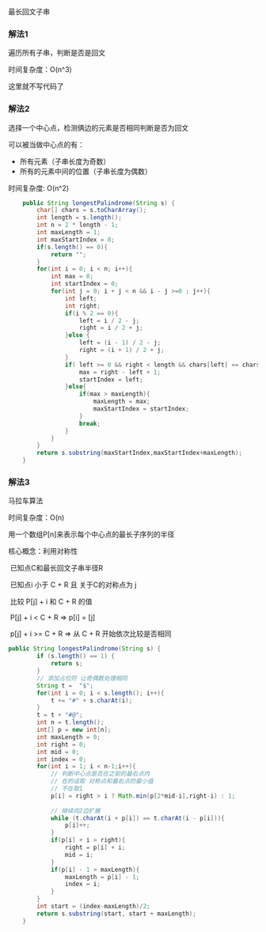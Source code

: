 最长回文子串

### 解法1

遍历所有子串，判断是否是回文

时间复杂度：O(n^3)

这里就不写代码了



### 解法2

选择一个中心点，检测俩边的元素是否相同判断是否为回文

可以被当做中心点的有：

- 所有元素（子串长度为奇数）
- 所有的元素中间的位置（子串长度为偶数）

时间复杂度: O(n^2)

```java
	public String longestPalindrome(String s) {
        char[] chars = s.toCharArray();
        int length = s.length();
        int n = 2 * length - 1;
        int maxLength = 1;
        int maxStartIndex = 0;
        if(s.length() == 0){
            return "";
        }
        for(int i = 0; i < n; i++){
            int max = 0;
            int startIndex = 0;
            for(int j = 0; i + j < n && i - j >=0 ; j++){
                int left;
                int right;
                if(i % 2 == 0){
                    left = i / 2 - j;
                    right = i / 2 + j;
                }else {
                    left = (i - 1) / 2 - j;
                    right = (i + 1) / 2 + j;
                }
                if( left >= 0 && right < length && chars[left] == chars[right] ){
                    max = right - left + 1;
                    startIndex = left;
                }else{
                    if(max > maxLength){
                        maxLength = max;
                        maxStartIndex = startIndex;
                    }
                    break;
                }
            }
        }
        return s.substring(maxStartIndex,maxStartIndex+maxLength);
    }
```



### 解法3

马拉车算法

时间复杂度：O(n)

用一个数组P[n]来表示每个中心点的最长子序列的半径

核心概念：利用对称性

​	已知点C和最长回文子串半径R

​	已知点i 小于 C + R  且 关于C的对称点为 j

​	比较 P[j] + i 和 C + R 的值 

​			P[j] + i < C + R  => p[i] = [j]

​			p[j] + i >= C + R => 从 C + R 开始依次比较是否相同

```java
public String longestPalindrome(String s) {
        if (s.length() == 1) {
            return s;
        }
        // 添加占位符 让奇偶数处理相同
        String t =  "$";
        for(int i = 0; i < s.length(); i++){
            t += "#" + s.charAt(i);
        }
        t = t + "#@";
        int n = t.length();
        int[] p = new int[n];
        int maxLength = 0;
        int right = 0;
        int mid = 0;
        int index = 0;
        for(int i = 1; i < n-1;i++){
            // 判断中心点是否在之前的最右点内
            // 在的话取 对称点和最右点的最小值
            // 不在取1
            p[i] = right > i ? Math.min(p[2*mid-i],right-i) : 1;
            
            // 继续向2边扩展
            while (t.charAt(i + p[i]) == t.charAt(i - p[i])){
                p[i]++;
            }
            if(p[i] + i > right){
                right = p[i] + i;
                mid = i;
            }
            if(p[i] - 1 > maxLength){
                maxLength = p[i] - 1;
                index = i;
            }
        }
        int start = (index-maxLength)/2;
        return s.substring(start, start + maxLength);
    }
```

